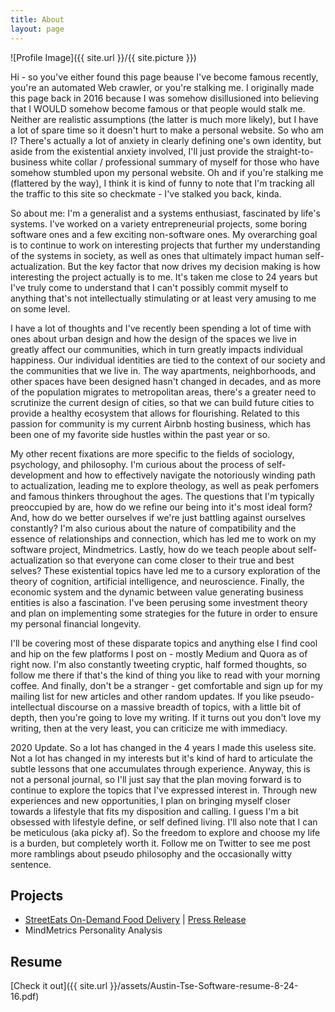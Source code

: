 ```yaml
---
title: About
layout: page
---
```

![Profile Image]({{ site.url }}/{{ site.picture }})

<p>Hi - so you've either found this page beause I've become famous recently, you're an automated Web crawler, or you're stalking me. I originally made this page back in 2016 because I was somehow disillusioned into believing that I WOULD somehow become famous or that people would stalk me. Neither are realistic assumptions (the latter is much more likely), but I have a lot of spare time so it doesn't hurt to make a personal website. So who am I? There's actually a lot of anxiety in clearly defining one's own identity, but aside from the existential anxiety involved, I'll just provide the straight-to-business white collar / professional summary of myself for those who have somehow stumbled upon my personal website. Oh and if you're stalking me (flattered by the way), I think it is kind of funny to note that I'm tracking all the traffic to this site so checkmate - I've stalked you back, kinda. </p>

<p>So about me: I'm a generalist and a systems enthusiast, fascinated by life's systems. I've worked on 
a variety entrepreneurial projects, some boring software ones and a few exciting non-software ones. My overarching goal is to continue to work on interesting projects that further my understanding of the systems
in society, as well as ones that ultimately impact human self-actualization. But the key factor that now drives my decision making is how interesting the project actually is to me. It's taken me close to 24 years but I've truly come to understand that I can't possibly commit myself to anything that's not intellectually stimulating or at least very amusing to me on some level.</p>

<p>I have a lot of thoughts and I've recently been spending a lot of time with ones about urban design and how the design of the spaces we live in greatly affect our communities, which in turn greatly impacts individual happiness. Our individual identities are tied to the context of our society and the communities that we live in. The way apartments, neighborhoods, and other spaces have been designed hasn't changed in decades, and as more of the population migrates to metropolitan areas, there's a greater need to scrutinize the current design of cities, so that we can build future cities to provide a healthy ecosystem that allows for flourishing. Related to this passion for community is my current Airbnb hosting business, which has been one of my favorite side hustles within the past year or so.</p>

<p>My other recent fixations are more specific to the fields of sociology, psychology, and philosophy. I'm curious about the process of self-development and how to effectively navigate the notoriously winding path to actualization, leading me to explore theology, as well as peak perfomers and famous thinkers throughout the ages. The questions that I'm typically preoccupied by are, how do we refine our being into it's most ideal form? And, how do we better ourselves if we're just battling against ourselves constantly? I'm also curious about the nature of compatibility and the essence of relationships and connection, which has led me to work on my software project, Mindmetrics. Lastly, how do we teach people about self-actualization so that everyone can come closer to their true and best selves? These existential topics have led me to a cursory exploration of the theory of cognition, artificial intelligence, and neuroscience. Finally, the economic system and the dynamic between value generating business entities is also a fascination. I've been perusing some investment theory and plan on implementing some strategies for the future in order to ensure my personal financial longevity.
	
<p>I'll be covering most of these disparate topics and anything else I find cool and hip on the few platforms I post on - mostly Medium and Quora as of right now. I'm also constantly tweeting cryptic, half formed thoughts, so follow me there if that's the kind of thing you like to read with your morning coffee. And finally, don't be a stranger - get comfortable and sign up for my mailing list for new articles and other random updates. If you like pseudo-intellectual discourse on a massive breadth of topics, with a little bit of depth, then you're going to love my writing. If it turns out you don't love my writing, then at the very least, you can criticize me with immediacy.</p>

<p> 2020 Update. So a lot has changed in the 4 years I made this useless site. Not a lot has changed in my interests but it's kind of hard to articulate the subtle lessons that one accumulates through experience. Anyway, this is not a personal journal, so I'll just say that the plan moving forward is to continue to explore the topics that I've expressed interest in. Through new experiences and new opportunities, I plan on bringing myself closer towards a lifestyle that fits my disposition and calling. I guess I'm a bit obsessed with lifestyle define, or self defined living. I'll also note that I can be meticulous (aka picky af). So the freedom to explore and choose my life is a burden, but completely worth it. Follow me on Twitter to see me post more ramblings about pseudo philosophy and the occasionally witty sentence. 

<p> </p>

<h2>Projects</h2>

<ul>
	<li><a href="https://github.com/austntatious/ordering-web-app">StreetEats On-Demand Food Delivery</a> | <a href="http://bit.ly/2bCOx8u">Press Release</a></li>
	<li>MindMetrics Personality Analysis</li>
</ul>

<h2>Resume</h2>

[Check it out]({{ site.url }}/assets/Austin-Tse-Software-resume-8-24-16.pdf)
